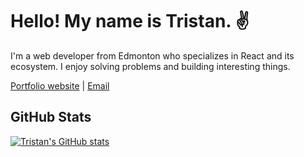 # Hello! My name is Tristan. ✌️

I'm a web developer from Edmonton who specializes in React and its ecosystem. I
enjoy solving problems and building interesting things.

[Portfolio website]("http://tristandeaneportfolio.com/") |
[Email](tristandeane93@gmail.com)

## GitHub Stats

[![Tristan's GitHub stats](https://github-readme-stats.vercel.app/api?username=IM-Deane&hide=stars,issues,contribs&count_private=true&show_icons=true&theme=dracula)](https://github.com/anuraghazra/github-readme-stats)
